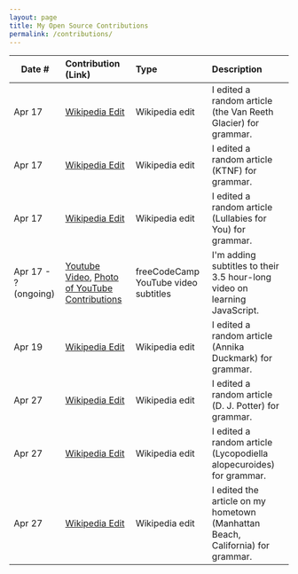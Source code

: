 ```yaml
---
layout: page
title: My Open Source Contributions
permalink: /contributions/
---
```


<!--
Type of the contribution should be "Wikipedia edit", "OpenStreet Map feature", "Documentation", "Course website", "Blog",
"Browse Add-on", etc.

The description should include a brief summary of what you did.

Replace the first row with your own contribution. 

-->





| Date #       | Contribution (Link)  | Type  | Description |
|---|:---|:---|:---|
| Apr 17 | [Wikipedia Edit](https://en.wikipedia.org/w/index.php?title=Van_Reeth_Glacier&oldid=951590946) | Wikipedia edit | I edited a random article (the Van Reeth Glacier) for grammar. |
| Apr 17 | [Wikipedia Edit](https://en.wikipedia.org/w/index.php?title=KTNF&oldid=951591276) | Wikipedia edit | I edited a random article (KTNF) for grammar. |
| Apr 17 | [Wikipedia Edit](https://en.wikipedia.org/w/index.php?title=Lullabies_for_You&oldid=951591520) | Wikipedia edit | I edited a random article (Lullabies for You) for grammar. |
| Apr 17 - ? (ongoing) | [Youtube Video](https://en.wikipedia.org/wiki/Special:Contributions/Kylayujiri), [Photo of YouTube Contributions](https://drive.google.com/file/d/1eKYdi_88gJ-8hOWmc-66mdJU4qsDwImO/view?usp=sharing) | freeCodeCamp YouTube video subtitles | I'm adding subtitles to their 3.5 hour-long video on learning JavaScript. |
| Apr 19 | [Wikipedia Edit](https://en.wikipedia.org/w/index.php?title=Annika_Duckmark&oldid=951948832) | Wikipedia edit | I edited a random article (Annika Duckmark) for grammar. |
| Apr 27 | [Wikipedia Edit](https://en.wikipedia.org/w/index.php?title=D._J._Potter&oldid=953539122) | Wikipedia edit | I edited a random article (D. J. Potter) for grammar. |
| Apr 27 | [Wikipedia Edit](https://en.wikipedia.org/w/index.php?title=Lycopodiella_alopecuroides&oldid=953539762) | Wikipedia edit | I edited a random article (Lycopodiella alopecuroides) for grammar. |
| Apr 27 | [Wikipedia Edit](https://en.wikipedia.org/w/index.php?title=Manhattan_Beach,_California&oldid=953543766) | Wikipedia edit | I edited the article on my hometown (Manhattan Beach, California) for grammar. |
